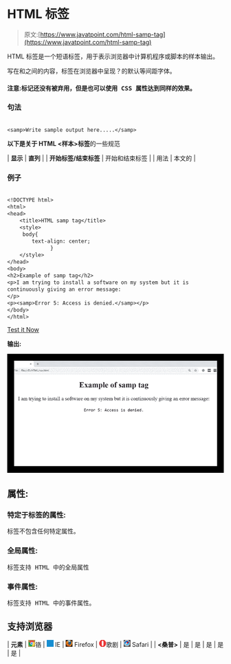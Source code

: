 # HTML <samp>标签</samp>

> 原文:[https://www.javatpoint.com/html-samp-tag](https://www.javatpoint.com/html-samp-tag)

HTML <samp>标签是一个短语标签，用于表示浏览器中计算机程序或脚本的样本输出。</samp>

写在<samp>和</samp>之间的内容，标签在浏览器中呈现？的默认等间距字体。

#### 注意:<samp>标记还没有被弃用，但是也可以使用 CSS 属性达到同样的效果。</samp>

### 句法

```

<samp>Write sample output here.....</samp>

```

**以下是关于 HTML <样本>标签**的一些规范

| **显示** | **直列** |
| **开始标签/结束标签** | 开始和结束标签 |
| 用法 | 本文的 |

### 例子

```

<!DOCTYPE html>
<html>
<head>
	<title>HTML samp tag</title>
	<style>
     body{
     	text-align: center;
              }
    </style>
</head>
<body> 
<h2>Example of samp tag</h2>
<p>I am trying to install a software on my system but it is continuously giving an error message:
</p>
<p><samp>Error 5: Access is denied.</samp></p>
</body>
</html>

```

[Test it Now](https://www.javatpoint.com/oprweb/test.jsp?filename=htmlsamptag)

**输出:**

![HTML samp tag](img/6230b5329a6554b5d82d74f6e68dd0e3.png)

## 属性:

### 特定于标签的属性:

<samp>标签不包含任何特定属性。</samp>

### 全局属性:

<samp>标签支持 HTML 中的全局属性</samp>

### 事件属性:

<samp>标签支持 HTML 中的事件属性。</samp>

## 支持浏览器

| **元素** | ![chrome browser](img/4fbdc93dc2016c5049ed108e7318df19.png)铬 | ![ie browser](img/83dd23df1fe8373fd5bf054b2c1dd88b.png) IE | ![firefox browser](img/4f001fff393888a8a807ed29b28145d1.png) Firefox | ![opera browser](img/6cad4a592cc69a052056a0577b4aac65.png)歌剧 | ![safari browser](img/a0f6a9711a92203c5dc5c127fe9c9fca.png) Safari |
| **<桑普>** | 是 | 是 | 是 | 是 | 是 |